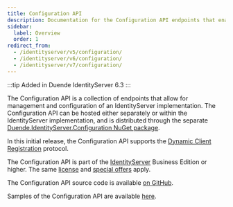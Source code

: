 ```yaml
---
title: Configuration API
description: Documentation for the Configuration API endpoints that enable management and configuration of IdentityServer implementations
sidebar:
  label: Overview
  order: 1
redirect_from:
  - /identityserver/v5/configuration/
  - /identityserver/v6/configuration/
  - /identityserver/v7/configuration/
---
```


:::tip
Added in Duende IdentityServer 6.3
:::

The Configuration API is a collection of endpoints that allow for management and configuration of an IdentityServer
implementation. The Configuration API can be hosted either separately or within the IdentityServer implementation, and is
distributed through the separate [Duende.IdentityServer.Configuration NuGet package](https://www.nuget.org/packages/Duende.IdentityServer.Configuration).

In this initial release, the Configuration API supports the [Dynamic Client Registration](/identityserver/configuration/dcr.md) protocol. 

The Configuration API is part of the [IdentityServer](https://duendesoftware.com/products/identityserver) Business Edition or higher. The same [license](https://duendesoftware.com/products/identityserver#pricing) 
and [special offers](https://duendesoftware.com/specialoffers) apply.

The Configuration API source code is available [on GitHub](https://github.com/DuendeSoftware/products/tree/main/identity-server/src/Configuration).

Samples of the Configuration API are available [here](/identityserver/samples/configuration.mdx).
